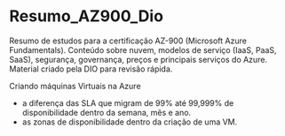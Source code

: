 # Resumo_AZ900_Dio
Resumo de estudos para a certificação AZ-900 (Microsoft Azure Fundamentals). Conteúdo sobre nuvem, modelos de serviço (IaaS, PaaS, SaaS), segurança, governança, preços e principais serviços do Azure. Material criado pela DIO para revisão rápida.

Criando máquinas Virtuais na Azure
- a diferença das SLA que migram de 99% até 99,999% de disponibilidade dentro da semana, mês e ano.
- as zonas de disponibilidade dentro da criação de uma VM.
